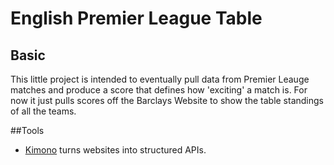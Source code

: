 # English Premier League Table 
## Basic

This little project is intended to eventually pull data from Premier Leauge matches and produce a score that defines how 'exciting' a match is. 
For now it just pulls scores off the Barclays Website to show the table standings of all the teams. 

##Tools 
- [Kimono](http://www.kimonolabs.com/)
turns websites into structured APIs. 


